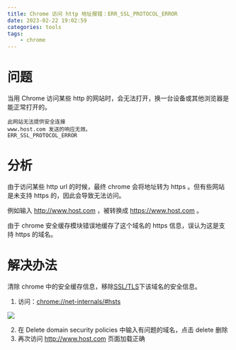 ```yaml
---
title: Chrome 访问 http 地址报错：ERR_SSL_PROTOCOL_ERROR
date: 2023-02-22 19:02:59
categories: tools
tags:
    - chrome
---
```

# 问题
当用 Chrome 访问某些 http 的网站时，会无法打开，换一台设备或其他浏览器是能正常打开的。

```
此网站无法提供安全连接
www.host.com 发送的响应无效。
ERR_SSL_PROTOCOL_ERROR
```

<!-- more -->

# 分析
由于访问某些 http url 的时候，最终 chrome 会将地址转为 https 。但有些网站是未支持 https 的，因此会导致无法访问。

例如输入 http://www.host.com ，被转换成 https://www.host.com 。

由于 chrome 安全缓存模块错误地缓存了这个域名的 https 信息，误认为这是支持 https 的域名。

# 解决办法
清除 chrome 中的安全缓存信息，移除[SSL/TLS](https://howchoo.com/webdesign/use-chrome-developer-tools-to-check-whether-resources-are-loading-over-ssl)下该域名的安全信息。

1. 访问：[chrome://net-internals/#hsts](chrome://net-internals/#hsts)

![](https://tuchuang-1256050518.cos.ap-chengdu.myqcloud.com/picgo/202302221856403.png)

2. 在 Delete domain security policies 中输入有问题的域名，点击 delete 删除
3. 再次访问 http://www.host.com 页面加载正确
